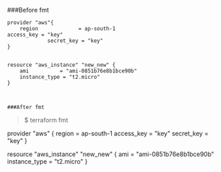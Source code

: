 
###Before fmt
~~~
provider "aws"{
    region             = ap-south-1
access_key = "key"
             secret_key = "key"
}


resource "aws_instance" "new_new" {
    ami          = "ami-0851b76e8b1bce90b"
    instance_type = "t2.micro"
}



###After fmt

~~~
> $ terraform fmt

provider "aws" {
  region     = ap-south-1
  access_key = "key"
  secret_key = "key"
}


resource "aws_instance" "new_new" {
  ami           = "ami-0851b76e8b1bce90b"
  instance_type = "t2.micro"
}
